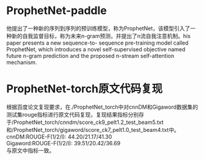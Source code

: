 # ProphetNet-paddle
他提出了一种新的序列到序列的预训练模型，称为ProphetNet，该模型引入了一种新的自我监督目标，称为未来n-gram预测，并提出了n流自我注意机制。his paper presents a new sequence-to- sequence pre-training model called ProphetNet, which introduces a novel self-supervised objective named future n-gram prediction and the proposed n-stream self-attention mechanism. 
# ProphetNet-torch原文代码复现
根据百度论文复现要求，在./ProphetNet_torch中对cnnDM和Gigaword数据集的测试集rouge指标进行原文代码复现，复现结果指标分别存于/ProphetNet_torch/cnndm/score_ck9_pelt1.2_test_beam5.txt和/ProphetNet_torch/gigaword/score_ck7_pelt1.0_test_beam4.txt中。  
cnnDM:ROUGE-F(1/2/l): 44.20/21.17/41.30  
Gigaword:ROUGE-F(1/2/l): 39.51/20.42/36.69  
与原文中指标一致。

